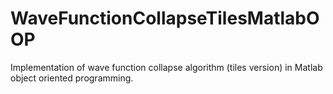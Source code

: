 # WaveFunctionCollapseTilesMatlabOOP
Implementation of wave function collapse algorithm (tiles version) in Matlab object oriented programming.
